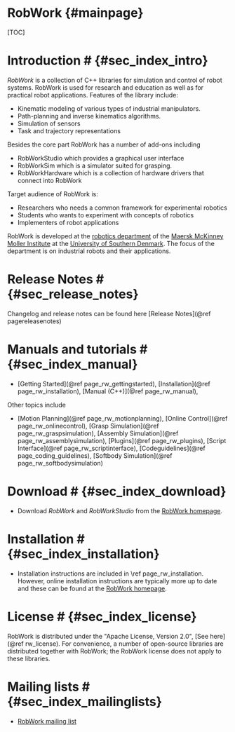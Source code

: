 RobWork   {#mainpage}
========
		
[TOC]

# Introduction # {#sec_index_intro}

*RobWork* is a collection of C++ libraries for simulation and control
of robot systems. RobWork is used for research and education as well
as for practical robot applications. Features of the library include:

- Kinematic modeling of various types of industrial manipulators.
- Path-planning and inverse kinematics algorithms.
- Simulation of sensors
- Task and trajectory representations

Besides the core part RobWork has a number of add-ons including

- RobWorkStudio which provides a graphical user interface
- RobWorkSim which is a simulator suited for grasping.
- RobWorkHardware which is a collection of hardware drivers that connect into RobWork

Target audience of RobWork is:
- Researchers who needs a common framework for experimental robotics
- Students who wants to experiment with concepts of robotics
- Implementers of robot applications


RobWork is developed at the <a
href="http://www.mip.sdu.dk/robotics">robotics department</a> of the
<a href="http://www.sdu.dk/mmmi">Maersk McKinney Moller Institute</a>
at the <a href="http://www.sdu.dk">University of Southern
Denmark</a>. The focus of the department is on industrial robots and
their applications.


# Release Notes # {#sec_release_notes}
Changelog and release notes can be found here [Release Notes](@ref pagereleasenotes)

# Manuals and tutorials # {#sec_index_manual}

- [Getting Started](@ref page_rw_gettingstarted), [Installation](@ref page_rw_installation), 
[Manual (C++)](@ref page_rw_manual), 

Other topics include
- [Motion Planning](@ref page_rw_motionplanning), [Online Control](@ref page_rw_onlinecontrol), 
[Grasp Simulation](@ref page_rw_graspsimulation), [Assembly Simulation](@ref page_rw_assemblysimulation),
[Plugins](@ref page_rw_plugins), [Script Interface](@ref page_rw_scriptinterface),
[Codeguidelines](@ref page_coding_guidelines), [Softbody Simulation](@ref page_rw_softbodysimulation)  


# Download # {#sec_index_download}
- Download *RobWork* and *RobWorkStudio* from the <a href="http://www.robwork.dk">RobWork homepage</a>.

# Installation # {#sec_index_installation}
- Installation instructions are included in \ref page_rw_installation. However, online installation
instructions are typically more up to date and these can be found at the <a href="http://www.robwork.dk">RobWork homepage</a>.

# License # {#sec_index_license}
RobWork is distributed under the "Apache License, Version 2.0", [See here](@ref rw_license). For convenience, a number of
open-source libraries are distributed together with RobWork; the
RobWork license does not apply to these libraries.

# Mailing lists # {#sec_index_mailinglists}
- <a href="http://www.mip.sdu.dk/robwork/joomla/index.php?option=com_content&view=article&id=54&Itemid=57">RobWork mailing list</a>

